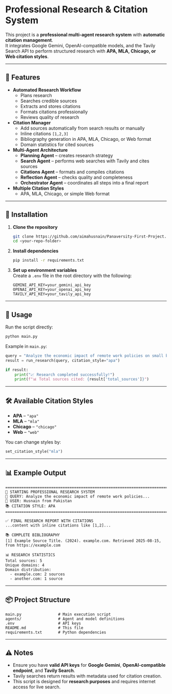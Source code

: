 # Professional Research & Citation System

This project is a **professional multi-agent research system** with **automatic citation management**.  
It integrates Google Gemini, OpenAI-compatible models, and the Tavily Search API to perform structured research with **APA, MLA, Chicago, or Web citation styles**.

---

## 📌 Features

- **Automated Research Workflow**
  - Plans research
  - Searches credible sources
  - Extracts and stores citations
  - Formats citations professionally
  - Reviews quality of research
- **Citation Manager**
  - Add sources automatically from search results or manually
  - Inline citations `[1,2,3]`
  - Bibliography generation in APA, MLA, Chicago, or Web format
  - Domain statistics for cited sources
- **Multi-Agent Architecture**
  - **Planning Agent** – creates research strategy
  - **Search Agent** – performs web searches with Tavily and cites sources
  - **Citations Agent** – formats and compiles citations
  - **Reflection Agent** – checks quality and completeness
  - **Orchestrator Agent** – coordinates all steps into a final report
- **Multiple Citation Styles**
  - APA, MLA, Chicago, or simple Web format

---

## 📂 Installation

1. **Clone the repository**  
   ```bash
   git clone https://github.com/aimahusnain/Panaversity-First-Project.git
   cd <your-repo-folder>
   ```

2. **Install dependencies**  
   ```bash
   pip install -r requirements.txt
   ```

3. **Set up environment variables**  
   Create a `.env` file in the root directory with the following:
   ```env
   GEMINI_API_KEY=your_gemini_api_key
   OPENAI_API_KEY=your_openai_api_key
   TAVILY_API_KEY=your_tavily_api_key
   ```

---

## 🚀 Usage

Run the script directly:
```bash
python main.py
```

Example in `main.py`:
```python
query = "Analyze the economic impact of remote work policies on small businesses vs large corporations, including productivity data and employee satisfaction trends"
result = run_research(query, citation_style="apa")

if result:
    print("📈 Research completed successfully!")
    print(f"📊 Total sources cited: {result['total_sources']}")
```

---

## 🛠 Available Citation Styles

- **APA** – `"apa"`
- **MLA** – `"mla"`
- **Chicago** – `"chicago"`
- **Web** – `"web"`

You can change styles by:
```python
set_citation_style("mla")
```

---

## 📊 Example Output

```
================================================================================
🚀 STARTING PROFESSIONAL RESEARCH SYSTEM
📝 QUERY: Analyze the economic impact of remote work policies...
👤 USER: Husnain from Pakistan
📚 CITATION STYLE: APA
================================================================================

✅ FINAL RESEARCH REPORT WITH CITATIONS
...content with inline citations like [1,2]...

📚 COMPLETE BIBLIOGRAPHY
[1] Example Source Title. (2024). example.com. Retrieved 2025-08-15, from https://example.com

📊 RESEARCH STATISTICS
Total sources: 5
Unique domains: 4
Domain distribution:
  - example.com: 2 sources
  - another.com: 1 source
```

---

## 📦 Project Structure

```
main.py                # Main execution script
agents/                # Agent and model definitions
.env                   # API keys
README.md              # This file
requirements.txt       # Python dependencies
```

---

## ⚠ Notes

- Ensure you have **valid API keys** for **Google Gemini**, **OpenAI-compatible endpoint**, and **Tavily Search**.
- Tavily searches return results with metadata used for citation creation.
- This script is designed for **research purposes** and requires internet access for live search.
